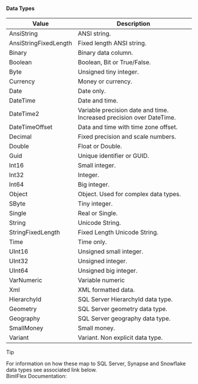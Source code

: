 #### Data Types

| Value                 | Description                                                           |
| --------------------- | --------------------------------------------------------------------- |
| AnsiString            | ANSI string.                                                          |
| AnsiStringFixedLength | Fixed length ANSI string.                                             |
| Binary                | Binary data column.                                                   |
| Boolean               | Boolean, Bit or True/False.                                           |
| Byte                  | Unsigned tiny integer.                                                |
| Currency              | Money or currency.                                                    |
| Date                  | Date only.                                                            |
| DateTime              | Date and time.                                                        |
| DateTime2             | Variable precision date and time.  Increased precision over DateTime. |
| DateTimeOffset        | Data and time with time zone offset.                                  |
| Decimal               | Fixed precision and scale numbers.                                    |
| Double                | Float or Double.                                                      |
| Guid                  | Unique identifier or GUID.                                            |
| Int16                 | Small integer.                                                        |
| Int32                 | Integer.                                                              |
| Int64                 | Big integer.                                                          |
| Object                | Object.  Used for complex data types.                                 |
| SByte                 | Tiny integer.                                                         |
| Single                | Real or Single.                                                       |
| String                | Unicode String.                                                       |
| StringFixedLength     | Fixed Length Unicode String.                                          |
| Time                  | Time only.                                                            |
| UInt16                | Unsigned small integer.                                               |
| UInt32                | Unsigned integer.                                                     |
| UInt64                | Unsigned big integer.                                                 |
| VarNumeric            | Variable numeric                                                      |
| Xml                   | XML formatted data.                                                   |
| HierarchyId           | SQL Server HierarchyId data type.                                     |
| Geometry              | SQL Server geometry data type.                                        |
| Geography             | SQL Server geography data type.                                       |
| SmallMoney            | Small money.                                                          |
| Variant               | Variant.  Non explicit data type.                                     |

> [!TIP]
> For information on how these map to SQL Server, Synapse and Snowflake data types see associated link below.  
> BimlFlex Documentation: [](xref:bimlflex-data-type-conversions)
